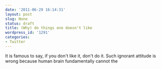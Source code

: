 ```yaml
---
date: '2011-06-29 16:14:31'
layout: post
slug: None
status: draft
title: (Why) do things one doesn't like
wordpress_id: '1291'
categories:
- Twitter
---
```


It is famous to say, if you don't like it, don't do it. Such ignorant attitude is wrong because human brain fundamentally cannot  the 
